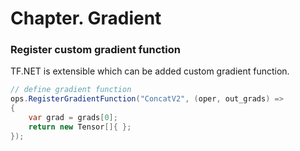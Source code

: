# Chapter. Gradient

### Register custom gradient function

TF.NET is extensible which can be added custom gradient function.

```csharp
// define gradient function
ops.RegisterGradientFunction("ConcatV2", (oper, out_grads) => 
{
    var grad = grads[0];
    return new Tensor[]{ };    
});
```

